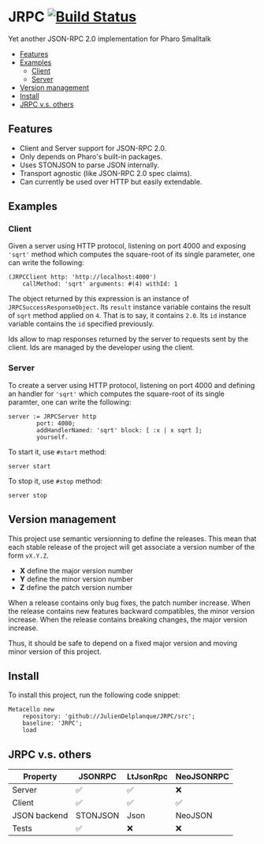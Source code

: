# JRPC [![Build Status](https://travis-ci.org/juliendelplanque/JRPC.svg?branch=master)](https://travis-ci.org/juliendelplanque/JRPC)
Yet another JSON-RPC 2.0 implementation for Pharo Smalltalk

- [Features](#features)
- [Examples](#examples)
  * [Client](#client)
  * [Server](#server)
- [Version management](#version-management)
- [Install](#install)
- [JRPC v.s. others](#jrpc-vs-others)

## Features
- Client and Server support for JSON-RPC 2.0.
- Only depends on Pharo's built-in packages.
- Uses STONJSON to parse JSON internally.
- Transport agnostic (like JSON-RPC 2.0 spec claims).
- Can currently be used over HTTP but easily extendable.

## Examples
### Client
Given a server using HTTP protocol, listening on port 4000 and exposing `'sqrt'` method which computes the square-root of its single parameter, one can write the following:

```Smalltalk
(JRPCClient http: 'http://localhost:4000')
	callMethod: 'sqrt' arguments: #(4) withId: 1
```

The object returned by this expression is an instance of `JRPCSuccessResponseObject`.
Its `result` instance variable contains the result of `sqrt` method applied on `4`. That is to say, it contains `2.0`.
Its `id` instance variable contains the `id` specified previously.

Ids allow to map responses returned by the server to requests sent by the client.
Ids are managed by the developer using the client.

### Server
To create a server using HTTP protocol, listening on port 4000 and defining an handler for `'sqrt'` which computes the square-root of its single paramter, one can write the following:

```Smalltalk
server := JRPCServer http
		port: 4000;
		addHandlerNamed: 'sqrt' block: [ :x | x sqrt ];
		yourself.
```

To start it, use `#start` method:

```Smalltalk
server start
```

To stop it, use `#stop` method:

```Smalltalk
server stop
```

## Version management

This project use semantic versionning to define the releases. This mean that each stable release of the project will get associate a version number of the form `vX.Y.Z`.

- **X** define the major version number
- **Y** define the minor version number
- **Z** define the patch version number

When a release contains only bug fixes, the patch number increase. When the release contains new features backward compatibles, the minor version increase. When the release contains breaking changes, the major version increase.

Thus, it should be safe to depend on a fixed major version and moving minor version of this project.

## Install
To install this project, run the following code snippet:
```Smalltalk
Metacello new
    repository: 'github://JulienDelplanque/JRPC/src';
    baseline: 'JRPC';
    load
```

## JRPC v.s. others

| Property     | JSONRPC            | LtJsonRpc          | NeoJSONRPC         |
|--------------|--------------------|--------------------|--------------------|
| Server       | :white_check_mark: | :white_check_mark: | :x:                |
| Client       | :white_check_mark: | :white_check_mark: | :white_check_mark: |
| JSON backend | STONJSON           | Json               | NeoJSON            |
| Tests        | :white_check_mark: | :x:                | :x:                |
